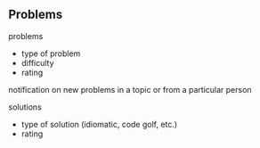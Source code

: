 ## Problems

problems

* type of problem
* difficulty
* rating

notification on new problems in a topic or from a particular person

solutions

* type of solution (idiomatic, code golf, etc.)
* rating

